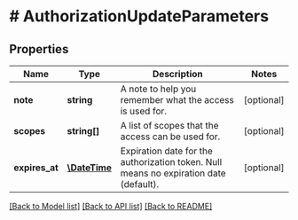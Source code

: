 # # AuthorizationUpdateParameters

## Properties

Name | Type | Description | Notes
------------ | ------------- | ------------- | -------------
**note** | **string** | A note to help you remember what the access is used for. | [optional] 
**scopes** | **string[]** | A list of scopes that the access can be used for. | [optional] 
**expires_at** | [**\DateTime**](\DateTime.md) | Expiration date for the authorization token. Null means no expiration date (default). | [optional] 

[[Back to Model list]](../../README.md#documentation-for-models) [[Back to API list]](../../README.md#documentation-for-api-endpoints) [[Back to README]](../../README.md)


